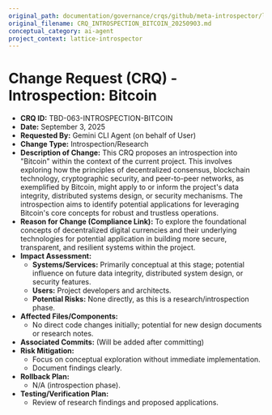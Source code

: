 ```yaml
---
original_path: documentation/governance/crqs/github/meta-introspector/lattice-introspector/docs/crq/CRQ_INTROSPECTION_BITCOIN_20250903.md
original_filename: CRQ_INTROSPECTION_BITCOIN_20250903.md
conceptual_category: ai-agent
project_context: lattice-introspector
---
```


# Change Request (CRQ) - Introspection: Bitcoin

*   **CRQ ID:** TBD-063-INTROSPECTION-BITCOIN
*   **Date:** September 3, 2025
*   **Requested By:** Gemini CLI Agent (on behalf of User)
*   **Change Type:** Introspection/Research
*   **Description of Change:**
    This CRQ proposes an introspection into "Bitcoin" within the context of the current project. This involves exploring how the principles of decentralized consensus, blockchain technology, cryptographic security, and peer-to-peer networks, as exemplified by Bitcoin, might apply to or inform the project's data integrity, distributed systems design, or security mechanisms. The introspection aims to identify potential applications for leveraging Bitcoin's core concepts for robust and trustless operations.
*   **Reason for Change (Compliance Link):**
    To explore the foundational concepts of decentralized digital currencies and their underlying technologies for potential application in building more secure, transparent, and resilient systems within the project.
*   **Impact Assessment:**
    *   **Systems/Services:** Primarily conceptual at this stage; potential influence on future data integrity, distributed system design, or security features.
    *   **Users:** Project developers and architects.
    *   **Potential Risks:** None directly, as this is a research/introspection phase.
*   **Affected Files/Components:**
    *   No direct code changes initially; potential for new design documents or research notes.
*   **Associated Commits:** (Will be added after committing)
*   **Risk Mitigation:**
    *   Focus on conceptual exploration without immediate implementation.
    *   Document findings clearly.
*   **Rollback Plan:**
    *   N/A (introspection phase).
*   **Testing/Verification Plan:**
    *   Review of research findings and proposed applications.
